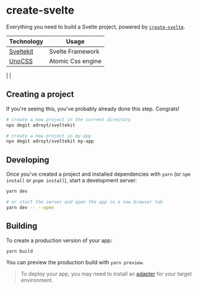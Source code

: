 # create-svelte

Everything you need to build a Svelte project, powered by [`create-svelte`](https://github.com/sveltejs/kit/tree/master/packages/create-svelte).

| Technology  | Usage             |
| ----------- | ----------------- |
| [Sveltekit] | Svelte Framework  |
| [UnoCSS]    | Atomic Css engine |

| <!--        | [Vanilla Extract] | Type-safe CSS | --> |

## Creating a project

If you're seeing this, you've probably already done this step. Congrats!

```bash
# create a new project in the current directory
npx degit adroyt/sveltekit

# create a new project in my-app
npx degit adroyt/sveltekit my-app
```

## Developing

Once you've created a project and installed dependencies with `yarn` (or `npm install` or `pnpm install`), start a development server:

```bash
yarn dev

# or start the server and open the app in a new browser tab
yarn dev -- --open
```

## Building

To create a production version of your app:

```bash
yarn build
```

You can preview the production build with `yarn preview`.

> To deploy your app, you may need to install an [adapter](https://kit.svelte.dev/docs/adapters) for your target environment.

[sveltekit]: https://kit.svelte.dev
[unocss]: https://github.com/unocss/unocss
[vanilla extract]: https://vanilla-extract.style
